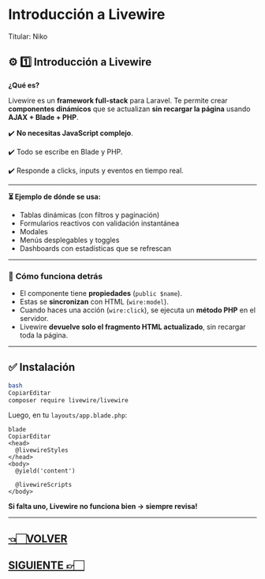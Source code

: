 # Introducción a Livewire

Titular: Niko

## ⚙️ **1️⃣ Introducción a Livewire**

**¿Qué es?**

Livewire es un **framework full-stack** para Laravel. Te permite crear **componentes dinámicos** que se actualizan **sin recargar la página** usando **AJAX + Blade + PHP**.

✔️ **No necesitas JavaScript complejo**.

✔️ Todo se escribe en Blade y PHP.

✔️ Responde a clicks, inputs y eventos en tiempo real.

---

**⏳ Ejemplo de dónde se usa:**

- Tablas dinámicas (con filtros y paginación)
- Formularios reactivos con validación instantánea
- Modales
- Menús desplegables y toggles
- Dashboards con estadísticas que se refrescan

---

### 📌 **Cómo funciona detrás**

- El componente tiene **propiedades** (`public $name`).
- Estas se **sincronizan** con HTML (`wire:model`).
- Cuando haces una acción (`wire:click`), se ejecuta un **método PHP** en el servidor.
- Livewire **devuelve solo el fragmento HTML actualizado**, sin recargar toda la página.

---

## ✅ **Instalación**

```bash
bash
CopiarEditar
composer require livewire/livewire

```

Luego, en tu `layouts/app.blade.php`:

```
blade
CopiarEditar
<head>
  @livewireStyles
</head>
<body>
  @yield('content')

  @livewireScripts
</body>

```

**Si falta uno, Livewire no funciona bien → siempre revisa!**

---

## [👈🏻VOLVER](Laravel%20index.md)

## [SIGUIENTE 👉🏻](Crear%20componentes.md)